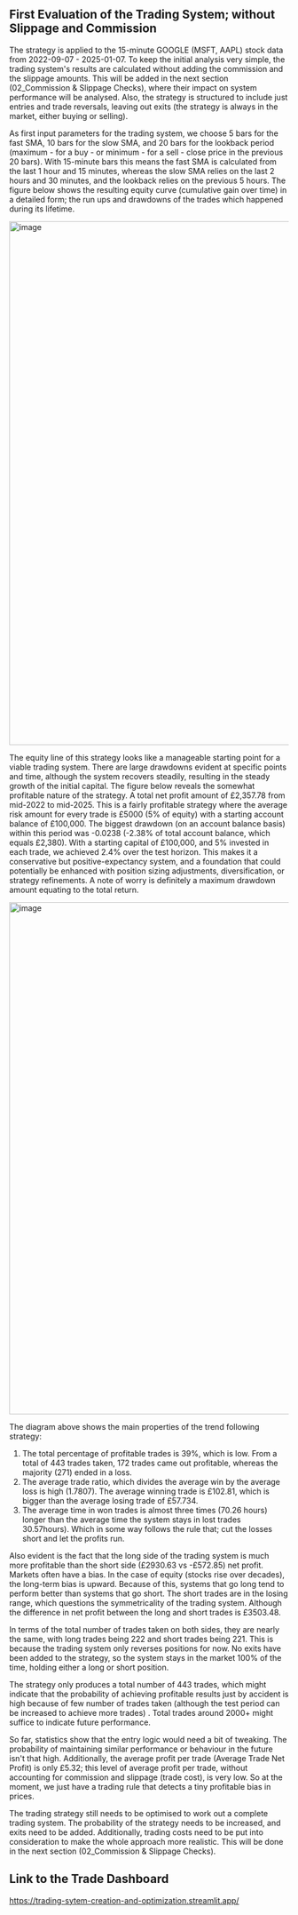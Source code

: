 ## First Evaluation of the Trading System; without Slippage and Commission

The strategy is applied to the 15-minute GOOGLE (MSFT, AAPL) stock data from 2022-09-07 - 2025-01-07. To keep the initial analysis very simple, the trading system's results are calculated without adding the commission and the slippage amounts. This will be added in the next section (02_Commission & Slippage Checks), where their impact on system performance will be analysed. Also, the strategy is structured to include just entries and trade reversals, leaving out exits (the strategy is always in the market, either buying or selling).

As first input parameters for the trading system, we choose 5 bars for the fast SMA, 10 bars for the slow SMA, and 20 bars for the lookback period (maximum - for a buy - or minimum - for a sell - close price in the previous 20 bars). With 15-minute bars this means the fast SMA is calculated from the last 1 hour and 15 minutes, whereas the slow SMA relies on the last 2 hours and 30 minutes, and the lookback relies on the previous 5 hours. The figure below shows the resulting equity curve (cumulative gain over time) in a detailed form; the run ups and drawdowns of the trades which happened during its lifetime.

<img width="1916" height="943" alt="image" src="https://github.com/user-attachments/assets/17e83b90-dbd9-441b-bc33-4143dcf7b6fe" />


The equity line of this strategy looks like a manageable starting point for a viable trading system. There are large drawdowns evident at specific points and time, although the system recovers steadily, resulting in the steady growth of the initial capital. The figure below reveals the somewhat profitable nature of the strategy. A total net profit amount of £2,357.78 from mid-2022 to mid-2025. This is a fairly profitable strategy where the average risk amount for every trade is £5000 (5% of equity) with a starting account balance of £100,000. The biggest drawdown (on an account balance basis) within this period was -0.0238 (-2.38% of total account balance, which equals £2,380). With a starting capital of £100,000, and 5% invested in each trade, we achieved 2.4% over the test horizon. This makes it a conservative but positive-expectancy system, and a foundation that could potentially be enhanced with position sizing adjustments, diversification, or strategy refinements. A note of worry is definitely a maximum drawdown amount equating to the total return.

<img width="1485" height="922" alt="image" src="https://github.com/user-attachments/assets/24a0ba96-2bd3-4fb2-bdd8-07da78ff453b" />




The diagram above shows the main properties of the trend following strategy:

1. The total percentage of profitable trades is 39%, which is low. From a total of 443 trades taken, 172 trades came out profitable, whereas the majority (271) ended in a loss.
2. The average trade ratio, which divides the average win by the average loss is high (1.7807). The average winning trade is £102.81, which is bigger than the average losing trade of £57.734.
3. The average time in won trades is almost three times (70.26 hours) longer than the average time the system stays in lost trades 30.57hours). Which in some way follows the rule that; cut the losses short and let the profits run.

Also evident is the fact that the long side of the trading system is much more profitable than the short side (£2930.63 vs -£572.85) net profit. Markets often have a bias. In the case of equity (stocks rise over decades), the long-term bias is upward. Because of this, systems that go long tend to perform better than systems that go short. The short  trades are in the losing range, which questions the symmetricality of the trading system. Although the difference in net profit between the long and short trades is £3503.48.

In terms of the total number of trades taken on both sides, they are nearly the same, with long trades being 222 and short trades being 221. This is because the trading system only reverses positions for now. No exits have been added to the strategy, so the system stays in the market 100% of the time, holding either a long or short position.

The strategy only produces a total number of 443 trades, which might indicate that the probability of achieving profitable results just by accident is high because of few number of trades taken (although the test period can be increased to achieve more trades) . Total trades around 2000+ might suffice to indicate future performance.

So far, statistics show that the entry logic would need a bit of tweaking. The probability of maintaining similar performance or behaviour in the future isn't that high. Additionally, the average profit per trade (Average Trade Net Profit) is only £5.32; this level of average profit per trade, without accounting for commission and slippage (trade cost), is very low. So at the moment, we just have a trading rule that detects a tiny profitable bias in prices.

The trading strategy still needs to be optimised to work out a complete trading system. The probability of the strategy needs to be increased, and exits need to be added. Additionally, trading costs need to be put into consideration to make the whole approach more realistic. This will be done in the next section (02_Commission & Slippage Checks).










## Link to the Trade Dashboard
https://trading-sytem-creation-and-optimization.streamlit.app/
